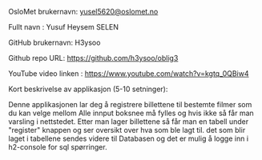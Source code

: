 OsloMet brukernavn: yusel5620@oslomet.no

Fullt navn : Yusuf Heysem SELEN

GitHub brukernavn: H3ysoo

Github repo URL: https://github.com/h3ysoo/oblig3

YouTube video linken : https://www.youtube.com/watch?v=kgtq_0QBiw4

Kort beskrivelse av applikasjon (5-10 setninger):

Denne applikasjonen lar deg å registrere billettene til bestemte filmer som du kan velge mellom
Alle innput boksnee må fylles og hvis ikke så får man varsling i nettstedet. 
Etter man lager billettene så får man en tabell under "register" knappen og ser oversikt over hva som ble lagt til. 
det som blir laget i tabellene sendes videre til Databasen og det er mulig å logge inn i h2-console for sql spørringer.

